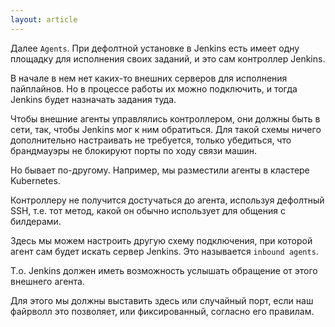 ```yaml
---
layout: article
---
```

Далее `Agents`. При дефолтной установке в Jenkins есть имеет одну площадку для исполнения своих заданий, и это сам контроллер Jenkins.

В начале в нем нет каких-то внешних серверов для исполнения пайплайнов. Но в процессе работы их можно подключить, и тогда Jenkins будет назначать задания туда.

Чтобы внешние агенты управлялись контроллером, они должны быть в сети, так, чтобы Jenkins мог к ним обратиться. Для такой схемы ничего дополнительно настраивать не требуется, только убедиться, что брандмауэры не блокируют порты по ходу связи машин.

Но бывает по-другому. Например, мы разместили агенты в кластере Kubernetes.

Контроллеру не получится достучаться до агента, используя дефолтный SSH, т.е. тот метод, какой он обычно использует для общения с билдерами.

Здесь мы можем настроить другую схему подключения, при которой агент сам будет искать сервер Jenkins. Это называется `inbound agents`.

Т.о. Jenkins должен иметь возможность услышать обращение от этого внешнего агента.

Для этого мы должны выставить здесь или случайный порт, если наш файрволл это позволяет, или фиксированный, согласно его правилам.
